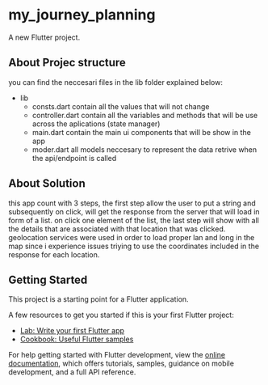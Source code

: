 # my_journey_planning

A new Flutter project.

## About Projec structure

you can find the neccesari files in the lib folder explained below:

- lib
  - consts.dart contain all the values that will not change
  - controller.dart contain all the variables and methods that will be use across the aplications (state manager)
  - main.dart contain the main ui components that will be show in the app
  - moder.dart all models neccesary to represent the data retrive when the api/endpoint is called

## About Solution

this app count with 3 steps, the first step allow the user to put a string and subsequently on click, will get the response from the server that will load in form of a list. on click one element of the list, the last step will show with all the details that are associated with that location that was clicked. geolocation services were used in order to load proper lan and long in the map since i experience issues triying to use the coordinates included in the response for each location.

## Getting Started

This project is a starting point for a Flutter application.

A few resources to get you started if this is your first Flutter project:

- [Lab: Write your first Flutter app](https://docs.flutter.dev/get-started/codelab)
- [Cookbook: Useful Flutter samples](https://docs.flutter.dev/cookbook)

For help getting started with Flutter development, view the
[online documentation](https://docs.flutter.dev/), which offers tutorials,
samples, guidance on mobile development, and a full API reference.
